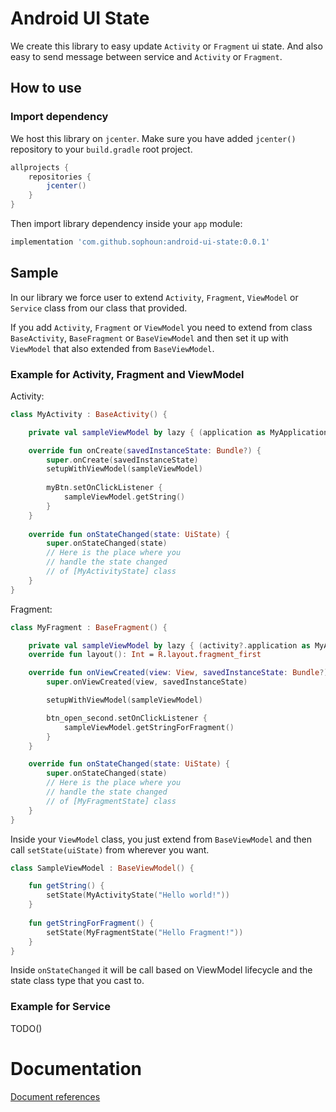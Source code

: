 # Android UI State

We create this library to easy update `Activity` or `Fragment` ui state.
And also easy to send message between service and `Activity` or
`Fragment`.

## How to use
### Import dependency
We host this library on `jcenter`. Make sure you have added `jcenter()`
repository to your `build.gradle` root project.
```groovy
allprojects {
    repositories {
        jcenter()
    }
}
```
Then import library dependency inside your `app` module:
```groovy
implementation 'com.github.sophoun:android-ui-state:0.0.1'
```

## Sample
In our library we force user to extend `Activity`, `Fragment`,
`ViewModel` or `Service` class from our class that provided.

If you add `Activity`, `Fragment` or `ViewModel` you need to extend from
class `BaseActivity`, `BaseFragment` or `BaseViewModel` and then set it
up with `ViewModel` that also extended from `BaseViewModel`.
### Example for Activity, Fragment and ViewModel
Activity:
```kotlin
class MyActivity : BaseActivity() {

    private val sampleViewModel by lazy { (application as MyApplication).viewModelFactory.create(SampleViewModel::class.java) }

    override fun onCreate(savedInstanceState: Bundle?) {
        super.onCreate(savedInstanceState)
        setupWithViewModel(sampleViewModel)
        
        myBtn.setOnClickListener {
            sampleViewModel.getString()
        }
    }
    
    override fun onStateChanged(state: UiState) {
        super.onStateChanged(state)
        // Here is the place where you
        // handle the state changed
        // of [MyActivityState] class
    }
}
```
Fragment:
```kotlin
class MyFragment : BaseFragment() {

    private val sampleViewModel by lazy { (activity?.application as MyApplication).viewModelFactory?.create(SampleViewModel::class.java)!! }
    override fun layout(): Int = R.layout.fragment_first

    override fun onViewCreated(view: View, savedInstanceState: Bundle?) {
        super.onViewCreated(view, savedInstanceState)

        setupWithViewModel(sampleViewModel)

        btn_open_second.setOnClickListener {
            sampleViewModel.getStringForFragment()
        }
    }

    override fun onStateChanged(state: UiState) {
        super.onStateChanged(state)
        // Here is the place where you
        // handle the state changed
        // of [MyFragmentState] class
    }
}
```

Inside your `ViewModel` class, you just extend from `BaseViewModel` and
then call `setState(uiState)` from wherever you want.

```kotlin
class SampleViewModel : BaseViewModel() {

    fun getString() {
        setState(MyActivityState("Hello world!"))
    }
    
    fun getStringForFragment() {
        setState(MyFragmentState("Hello Fragment!"))
    }
}
```
Inside `onStateChanged` it will be call based on ViewModel lifecycle and
the state class type that you cast to.

### Example for Service
TODO()


# Documentation
[Document references](documentation/android-ui-state/index.md)